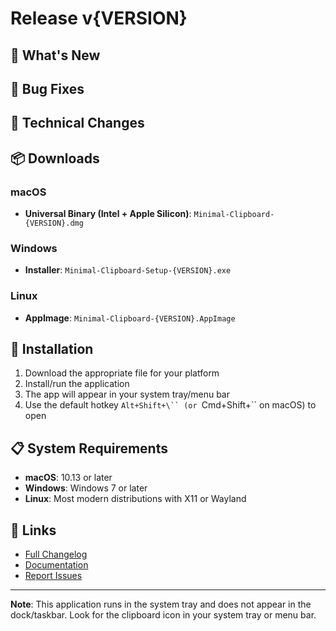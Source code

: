 # Release v{VERSION}

## 🎉 What's New

<!-- Describe the main features and improvements in this release -->

## 🐛 Bug Fixes

<!-- List any bug fixes included in this release -->

## 🔧 Technical Changes

<!-- List any technical improvements, dependency updates, etc. -->

## 📦 Downloads

### macOS
- **Universal Binary (Intel + Apple Silicon)**: `Minimal-Clipboard-{VERSION}.dmg`

### Windows
- **Installer**: `Minimal-Clipboard-Setup-{VERSION}.exe`

### Linux
- **AppImage**: `Minimal-Clipboard-{VERSION}.AppImage`

## 🚀 Installation

1. Download the appropriate file for your platform
2. Install/run the application
3. The app will appear in your system tray/menu bar
4. Use the default hotkey `Alt+Shift+\`` (or `Cmd+Shift+\`` on macOS) to open

## 📋 System Requirements

- **macOS**: 10.13 or later
- **Windows**: Windows 7 or later
- **Linux**: Most modern distributions with X11 or Wayland

## 🔗 Links

- [Full Changelog](https://github.com/jnopareboateng/minimal-clipboard/blob/main/CHANGELOG.md)
- [Documentation](https://github.com/jnopareboateng/minimal-clipboard#readme)
- [Report Issues](https://github.com/jnopareboateng/minimal-clipboard/issues)

---

**Note**: This application runs in the system tray and does not appear in the dock/taskbar. Look for the clipboard icon in your system tray or menu bar.